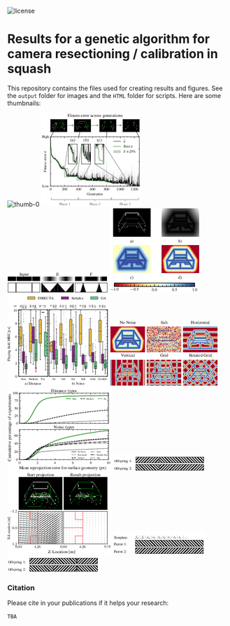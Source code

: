 ![license](https://img.shields.io/badge/License-GPLV3-green)

# Results for a genetic algorithm for camera resectioning / calibration in squash

This repository contains the files used for creating results and figures. See the `output` folder for images and the `HTML` folder for scripts. Here are some thumbnails:

![thumb-0](thumbs/thumb-0.png)
![thumb-1](thumbs/thumb-1.png)
![thumb-2](thumbs/thumb-2.png)
![thumb-3](thumbs/thumb-3.png)
![thumb-4](thumbs/thumb-4.png)
![thumb-5](thumbs/thumb-5.png)
![thumb-6](thumbs/thumb-6.png)
![thumb-7](thumbs/thumb-7.png)
![thumb-8](thumbs/thumb-8.png)
![thumb-9](thumbs/thumb-9.png)
![thumb-10](thumbs/thumb-10.png)

### Citation

Please cite in your publications if it helps your research:

    TBA
